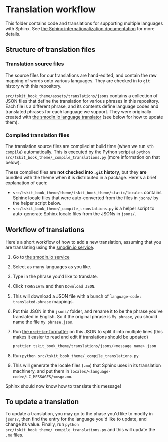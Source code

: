 # Translation workflow

This folder contains code and translations for supporting multiple languages with Sphinx.
See [the Sphinx internationalization documentation](https://www.sphinx-doc.org/en/master/usage/configuration.html#options-for-internationalization) for more details.

## Structure of translation files

### Translation source files

The source files for our translations are hand-edited, and contain the raw mapping of words onto various languages.
They are checked in to `git` history with this repository.

`src/tskit_book_theme/assets/translations/jsons` contains a collection of JSON files that define the translation for various phrases in this repository.
Each file is a different phrase, and its contents define language codes and translated phrases for each language we support.
They were originally created with [the smodin.io language translator](https://smodin.me/translate-one-text-into-multiple-languages) (see below for how to update them).

### Compiled translation files

The translation source files are compiled at build time (when we run `stb compile`) automatically.
This is executed by the Python script at `python src/tskit_book_theme/_compile_translations.py` (more information on that below).

These compiled files are **not checked into `.git` history**, but they **are** bundled with the theme when it is distributed in a package.
Here's a brief explanation of each:

- `src/tskit_book_theme/theme/tskit_book_theme/static/locales` contains Sphinx locale files that were auto-converted from the files in `jsons/` by the helper script below.
- `src/tskit_book_theme/_compile_translations.py` is a helper script to auto-generate Sphinx locale files from the JSONs in `jsons/`.

## Workflow of translations

Here's a short workflow of how to add a new translation, assuming that you are translating using the [smodin.io service](https://smodin.io/translate-one-text-into-multiple-languages).

1. Go to [the smodin.io service](https://smodin.io/translate-one-text-into-multiple-languages)
2. Select as many languages as you like.
3. Type in the phrase you'd like to translate.
4. Click `TRANSLATE` and then `Download JSON`.
5. This will download a JSON file with a bunch of `language-code: translated-phrase` mappings.
6. Put this JSON in the `jsons/` folder, and rename it to be the phrase you've translated in English.
   So if the original phrase is `My phrase`, you should name the file `My phrase.json`.
7. Run [the `prettier` formatter](https://prettier.io/) on this JSON to split it into multiple lines (this makes it easier to read and edit if translations should be updated)

   ```bash
   prettier tskit_book_theme/translations/jsons/<message name>.json
   ```

8. Run `python src/tskit_book_theme/_compile_translations.py`
9. This will generate the locale files (`.mo`) that Sphinx uses in its translation machinery, and put them in `locales/<language-code>/LC_MESSAGES/<msg>.mo`.

Sphinx should now know how to translate this message!

## To update a translation

To update a translation, you may go to the phase you'd like to modify in `jsons/`, then find the entry for the language you'd like to update, and change its value.
Finally, run `python src/tskit_book_theme/_compile_translations.py` and this will update the `.mo` files.

